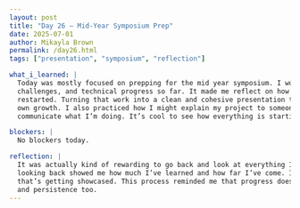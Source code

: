 ```yaml
---
layout: post  
title: "Day 26 – Mid-Year Symposium Prep"  
date: 2025-07-01
author: Mikayla Brown  
permalink: /day26.html  
tags: ["presentation", "symposium", "reflection"]

what_i_learned: |
  Today was mostly focused on prepping for the mid year symposium. I worked on putting together slides that highlight my contributions, 
  challenges, and technical progress so far. It made me reflect on how much I've done, even when things were frustrating or needed to be
  restarted. Turning that work into a clean and cohesive presentation took some time, but it helped me organize my thoughts and understand my 
  own growth. I also practiced how I might explain my project to someone who isn’t technical, which helped me think differently about how to 
  communicate what I’m doing. It’s cool to see how everything is starting to connect and take shape.

blockers: |
  No blockers today.

reflection: |
  It was actually kind of rewarding to go back and look at everything I’ve done so far. Sometimes it feels like I’m not moving fast enough, but 
  looking back showed me how much I’ve learned and how far I’ve come. I’m excited (and a little nervous) to present, but I’m proud of the work 
  that’s getting showcased. This process reminded me that progress doesn’t always look like working code—sometimes it’s about the mindset shifts 
  and persistence too.
---
```

